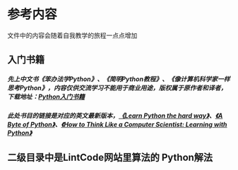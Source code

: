 # 参考内容
 文件中的内容会随着自我教学的旅程一点点增加
## 入门书籍
##### 先上中文书《笨办法学Python》、《简明Python教程》、《像计算机科学家一样思考Python》，内容仅供交流学习不能用于商业用途，版权属于原作者和译者，下载地址：[Python入门书籍](http://pan.baidu.com/s/1pLpHI5P)

##### 此处书目的链接是对应的英文最新版本，[《Learn Python the hard way》](http://learnpythonthehardway.org/book/)、[《A Byte of Python》](http://python.swaroopch.com/)、[《How to Think Like a Computer Scientist: Learning with Python》](http://openbookproject.net/thinkcs/python/english2e/)

## 二级目录中是LintCode网站里算法的 Python解法